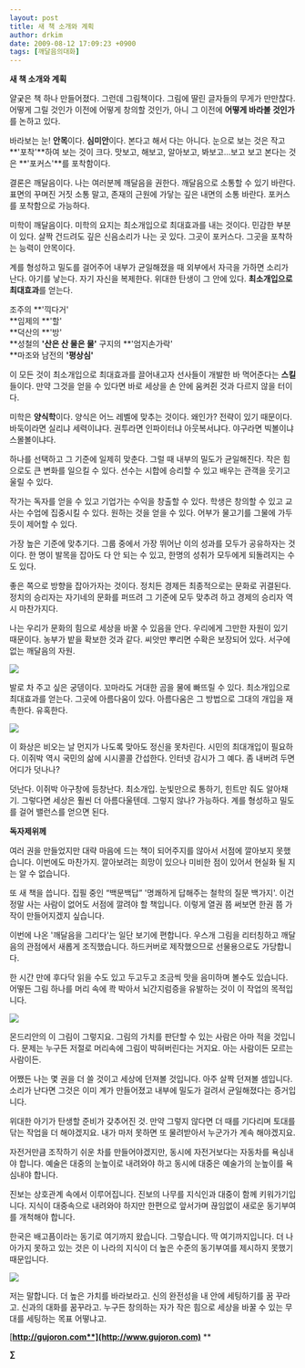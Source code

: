 ```yaml
---
layout: post
title: 새 책 소개와 계획
author: drkim
date: 2009-08-12 17:09:23 +0900
tags: [깨달음의대화]
---
```






  


**새 책 소개와 계획**

얄궂은 책 하나 만들어졌다. 그런데 그림책이다. 그림에 딸린 글자들의 무게가 만만찮다. 어떻게 그릴 것인가 이전에 어떻게 창의할 것인가, 아니 그 이전에 **어떻게 바라볼 것인가**를 논하고 있다. 

바라보는 눈! **안목**이다. **심미안**이다. 본다고 해서 다는 아니다. 눈으로 보는 것은 작고 **'포착'**하여 보는 것이 크다. 맛보고, 해보고, 알아보고, 봐보고...보고 보고 본다는 것은 **'포커스'**를 포착함이다. 

결론은 깨달음이다. 나는 여러분께 깨달음을 권한다. 깨달음으로 소통할 수 있기 바란다. 표면의 꾸며진 거짓 소통 말고, 존재의 근원에 가닿는 깊은 내면의 소통 바란다. 포커스를 포착함으로 가능하다.

미학이 깨달음이다. 미학의 요지는 최소개입으로 최대효과를 내는 것이다. 민감한 부분이 있다. 살짝 건드려도 깊은 신음소리가 나는 곳 있다. 그곳이 포커스다. 그곳을 포착하는 능력이 안목이다. 

계를 형성하고 밀도를 걸어주어 내부가 균일해졌을 때 외부에서 자극을 가하면 소리가 난다. 아기를 낳는다. 자기 자신을 복제한다. 위대한 탄생이 그 안에 있다. **최소개입으로 최대효과**를 얻는다.

조주의 **'끽다거'   
**임제의 **'할'  
**덕산의 **'방'  
**성철의 **'산은 산 물은 물'** 
구지의 **'엄지손가락'  
**마조와 남전의 **'평상심'**

이 모든 것이 최소개입으로 최대효과를 끌어내고자 선사들이 개발한 바 먹어준다는 **스킬**들이다. 만약 그것을 얻을 수 있다면 바로 세상을 손 안에 움켜쥔 것과 다르지 않을 터이다.

미학은 **양식학**이다. 양식은 어느 레벨에 맞추는 것이다. 왜인가? 전략이 있기 때문이다. 바둑이라면 실리냐 세력이냐다. 권투라면 인파이터냐 아웃복서냐다. 야구라면 빅볼이냐 스몰볼이냐다.

하나를 선택하고 그 기준에 일제히 맞춘다. 그럴 때 내부의 밀도가 균일해진다. 작은 힘으로도 큰 변화를 일으킬 수 있다. 선수는 시합에 승리할 수 있고 배우는 관객을 웃기고 울릴 수 있다.

작가는 독자를 얻을 수 있고 기업가는 수익을 창출할 수 있다. 학생은 창의할 수 있고 교사는 수업에 집중시킬 수 있다. 원하는 것을 얻을 수 있다. 어부가 물고기를 그물에 가두듯이 제어할 수 있다.

가장 높은 기준에 맞추기다. 그룹 중에서 가장 뛰어난 이의 성과를 모두가 공유하자는 것이다. 한 명이 발목을 잡아도 다 안 되는 수 있고, 한명의 성취가 모두에게 되돌려지는 수도 있다.

좋은 쪽으로 방향을 잡아가자는 것이다. 정치든 경제든 최종적으로는 문화로 귀결된다. 정치의 승리자는 자기네의 문화를 퍼뜨려 그 기준에 모두 맞추려 하고 경제의 승리자 역시 마찬가지다.

나는 우리가 문화의 힘으로 세상을 바꿀 수 있음을 안다. 우리에게 그만한 자원이 있기 때문이다. 농부가 밭을 확보한 것과 같다. 씨앗만 뿌리면 수확은 보장되어 있다. 서구에 없는 깨달음의 자원.

![](/files/attach/images/198/554/047/124.jpg)

발로 차 주고 싶은 궁뎅이다. 꼬마라도 거대한 곰을 물에 빠뜨릴 수 있다. 최소개입으로 최대효과를 얻는다. 그곳에 아름다움이 있다. 아름다움은 그 방법으로 그대의 개입을 재촉한다. 유혹한다.

![](/files/attach/images/198/554/047/12qw1.JPG)

이 화상은 비오는 날 먼지가 나도록 맞아도 정신을 못차린다. 시민의 최대개입이 필요하다. 이쥐박 역시 국민의 삶에 시시콜콜 간섭한다. 인터넷 감시가 그 예다. 좀 내버려 두면 어디가 덧나나? 

덧난다. 이쥐박 아구창에 등창난다. 최소개입. 눈빛만으로 통하기, 힌트만 줘도 알아채기. 그렇다면 세상은 훨씬 더 아름다울텐데. 그렇지 않나? 가능하다. 계를 형성하고 밀도를 걸어 밸런스를 얻으면 된다.



**독자제위께**

여러 권을 만들었지만 대략 마음에 드는 책이 되어주지를 않아서 서점에 깔아보지 못했습니다. 이번에도 마찬가지. 깔아보려는 희망이 있으나 미비한 점이 있어서 현실화 될 지는 알 수 없습니다.

또 새 책을 씁니다. 집필 중인 “백문백답” '명쾌하게 답해주는 철학의 질문 백가지'. 이건 정말 사는 사람이 없어도 서점에 깔려야 할 책입니다. 이렇게 열권 쯤 써보면 한권 쯤 가작이 만들어지겠지 싶습니다.

이번에 나온 '깨달음을 그리다'는 일단 보기에 편합니다. 우스개 그림을 리터칭하고 깨달음의 관점에서 새롭게 조직했습니다. 하드커버로 제작했으므로 선물용으로도 가당합니다. 

한 시간 만에 후다닥 읽을 수도 있고 두고두고 조금씩 맛을 음미하며 볼수도 있습니다. 어떻든 그림 하나를 머리 속에 콱 박아서 뇌간지럼증을 유발하는 것이 이 작업의 목적입니다. 

![](/files/attach/images/198/554/047/32w.JPG)

몬드리안의 이 그림이 그렇지요. 그림의 가치를 판단할 수 있는 사람은 아마 적을 것입니다. 문제는 누구든 저절로 머리속에 그림이 박혀버린다는 거지요. 아는 사람이든 모르는 사람이든. 

어쨌든 나는 몇 권을 더 쓸 것이고 세상에 던져볼 것입니다. 아주 살짝 던져볼 셈입니다. 소리가 난다면 그것은 이미 계가 만들어졌고 내부에 밀도가 걸려서 균일해졌다는 증거입니다. 

위대한 아기가 탄생할 준비가 갖추어진 것. 만약 그렇지 않다면 더 때를 기다리며 토대를 닦는 작업을 더 해야겠지요. 내가 마저 못하면 또 물려받아서 누군가가 계속 해야겠지요. 

자전거만큼 조작하기 쉬운 차를 만들어야겠지만, 동시에 자전거보다는 자동차를 욕심내야 합니다. 예술은 대중의 눈높이로 내려와야 하고 동시에 대중은 예술가의 눈높이를 욕심내야 합니다.

진보는 상호관계 속에서 이루어집니다. 진보의 나무를 지식인과 대중이 함께 키워가기입니다. 지식이 대중속으로 내려와야 하지만 한편으로 앞서가며 끊임없이 새로운 동기부여를 개척해야 합니다.

한국은 배고픔이라는 동기로 여기까지 왔습니다. 그렇습니다. 딱 여기까지입니다. 더 나아가지 못하고 있는 것은 이 나라의 지식이 더 높은 수준의 동기부여를 제시하지 못했기 때문입니다.

![](/files/attach/images/198/554/047/1249561830_85677166_002.jpg)

저는 말합니다. 더 높은 가치를 바라보라고. 신의 완전성을 내 안에 세팅하기를 꿈 꾸라고. 신과의 대화를 꿈꾸라고. 누구든 창의하는 자가 작은 힘으로 세상을 바꿀 수 있는 무대를 세팅하는 목표 어떻냐고.

[**http://gujoron.com**](http://www.gujoron.com)** 
**

**∑**